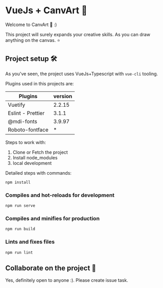 # VueJs + CanvArt :art:

Welcome to CanvArt :art: :)

This project will surely expands your creative skills. As you can draw anything on the canvas. :star:

## Project setup 🛠️

As you've seen, the project uses VueJs+Typescript with `vue-cli` tooling.

Plugins used in this projects are:

| Plugins           | version |
| ----------------- | ------- |
| Vuetify           | 2.2.15  |
| Eslint - Prettier | 3.1.1   |
| @mdi-fonts        | 3.9.97  |
| Roboto-fontface   | *       |


Steps to work with: 
1. Clone or Fetch the project
2. Install node_modules
3. local development

Detailed steps with commands:

```
npm install
```

### Compiles and hot-reloads for development
```
npm run serve
```

### Compiles and minifies for production
```
npm run build
```

### Lints and fixes files
```
npm run lint
```

## Collaborate on the project :raised_hands:

Yes, definitely open to anyone :). Please create issue task.
